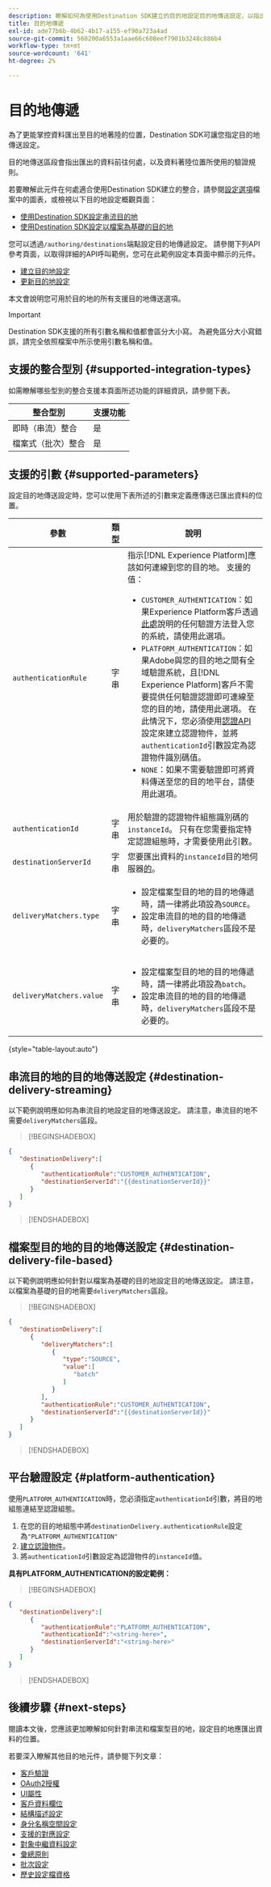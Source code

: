 ```yaml
---
description: 瞭解如何為使用Destination SDK建立的目的地設定目的地傳送設定，以指出匯出的資料前往何處，以及在資料著陸位置使用什麼驗證規則。
title: 目的地傳遞
exl-id: ade77b6b-4b62-4b17-a155-ef90a723a4ad
source-git-commit: 560200a6553a1aae66c608eef7901b3248c886b4
workflow-type: tm+mt
source-wordcount: '641'
ht-degree: 2%

---
```


# 目的地傳遞

為了更能掌控資料匯出至目的地著陸的位置，Destination SDK可讓您指定目的地傳送設定。

目的地傳送區段會指出匯出的資料前往何處，以及資料著陸位置所使用的驗證規則。

<!-- When configuring a destination, you must specify an authentication rule and one or more `destinationServerId` parameters, corresponding to the destination servers that define where the data will be delivered to. In most cases, the authentication rule that you should use is `CUSTOMER_AUTHENTICATION`.  -->

若要瞭解此元件在何處適合使用Destination SDK建立的整合，請參閱[設定選項](../configuration-options.md)檔案中的圖表，或檢視以下目的地設定概觀頁面：

* [使用Destination SDK設定串流目的地](../../guides/configure-destination-instructions.md#create-destination-configuration)
* [使用Destination SDK設定以檔案為基礎的目的地](../../guides/configure-file-based-destination-instructions.md#create-destination-configuration)

您可以透過`/authoring/destinations`端點設定目的地傳遞設定。 請參閱下列API參考頁面，以取得詳細的API呼叫範例，您可在此範例設定本頁面中顯示的元件。

* [建立目的地設定](../../authoring-api/destination-configuration/create-destination-configuration.md)
* [更新目的地設定](../../authoring-api/destination-configuration/update-destination-configuration.md)

本文會說明您可用於目的地的所有支援目的地傳送選項。

>[!IMPORTANT]
>
>Destination SDK支援的所有引數名稱和值都會區分大小寫&#x200B;**&#x200B;**。 為避免區分大小寫錯誤，請完全依照檔案中所示使用引數名稱和值。

## 支援的整合型別 {#supported-integration-types}

如需瞭解哪些型別的整合支援本頁面所述功能的詳細資訊，請參閱下表。

| 整合型別 | 支援功能 |
|---|---|
| 即時（串流）整合 | 是 |
| 檔案式（批次）整合 | 是 |

## 支援的引數 {#supported-parameters}

設定目的地傳送設定時，您可以使用下表所述的引數來定義應傳送已匯出資料的位置。

| 參數 | 類型 | 說明 |
|---------|----------|------|
| `authenticationRule` | 字串 | 指示[!DNL Experience Platform]應該如何連線到您的目的地。 支援的值：<ul><li>`CUSTOMER_AUTHENTICATION`：如果Experience Platform客戶透過[此處](customer-authentication.md)說明的任何驗證方法登入您的系統，請使用此選項。</li><li>`PLATFORM_AUTHENTICATION`：如果Adobe與您的目的地之間有全域驗證系統，且[!DNL Experience Platform]客戶不需要提供任何驗證認證即可連線至您的目的地，請使用此選項。 在此情況下，您必須使用[認證API](../../credentials-api/create-credential-configuration.md)設定來建立認證物件，並將`authenticationId`引數設定為認證物件識別碼值。</li><li>`NONE`：如果不需要驗證即可將資料傳送至您的目的地平台，請使用此選項。 </li></ul> |
| `authenticationId` | 字串 | 用於驗證的認證物件組態識別碼的`instanceId`。 只有在您需要指定特定認證組態時，才需要使用此引數。 |
| `destinationServerId` | 字串 | 您要匯出資料的`instanceId`目的地伺服器[的](../../authoring-api/destination-server/create-destination-server.md)。 |
| `deliveryMatchers.type` | 字串 | <ul><li>設定檔案型目的地的目的地傳遞時，請一律將此項設為`SOURCE`。</li><li>設定串流目的地的目的地傳遞時，`deliveryMatchers`區段不是必要的。</li></ul> |
| `deliveryMatchers.value` | 字串 | <ul><li>設定檔案型目的地的目的地傳遞時，請一律將此項設為`batch`。</li><li>設定串流目的地的目的地傳遞時，`deliveryMatchers`區段不是必要的。</li></ul> |

{style="table-layout:auto"}

## 串流目的地的目的地傳送設定 {#destination-delivery-streaming}

以下範例說明應如何為串流目的地設定目的地傳送設定。 請注意，串流目的地不需要`deliveryMatchers`區段。

>[!BEGINSHADEBOX]

```json
{
   "destinationDelivery":[
      {
         "authenticationRule":"CUSTOMER_AUTHENTICATION",
         "destinationServerId":"{{destinationServerId}}"
      }
   ]
}
```

>[!ENDSHADEBOX]

## 檔案型目的地的目的地傳送設定 {#destination-delivery-file-based}

以下範例說明應如何針對以檔案為基礎的目的地設定目的地傳送設定。 請注意，以檔案為基礎的目的地需要`deliveryMatchers`區段。

>[!BEGINSHADEBOX]

```json
{
   "destinationDelivery":[
      {
         "deliveryMatchers":[
            {
               "type":"SOURCE",
               "value":[
                  "batch"
               ]
            }
         ],
         "authenticationRule":"CUSTOMER_AUTHENTICATION",
         "destinationServerId":"{{destinationServerId}}"
      }
   ]
}
```

>[!ENDSHADEBOX]

## 平台驗證設定 {#platform-authentication}

使用`PLATFORM_AUTHENTICATION`時，您必須指定`authenticationId`引數，將目的地組態連結至認證組態。

1. 在您的目的地組態中將`destinationDelivery.authenticationRule`設定為`"PLATFORM_AUTHENTICATION"`
2. [建立認證物件](/help/destinations/destination-sdk/credentials-api/create-credential-configuration.md)。
3. 將`authenticationId`引數設定為認證物件的`instanceId`值。

**具有PLATFORM_AUTHENTICATION的設定範例：**

>[!BEGINSHADEBOX]

```json
{
   "destinationDelivery":[
      {
         "authenticationRule":"PLATFORM_AUTHENTICATION",
         "authenticationId":"<string-here>",
         "destinationServerId":"<string-here>"
      }
   ]
}
```

>[!ENDSHADEBOX]

## 後續步驟 {#next-steps}

閱讀本文後，您應該更加瞭解如何針對串流和檔案型目的地，設定目的地應匯出資料的位置。

若要深入瞭解其他目的地元件，請參閱下列文章：

* [客戶驗證](customer-authentication.md)
* [OAuth2授權](oauth2-authorization.md)
* [UI屬性](ui-attributes.md)
* [客戶資料欄位](customer-data-fields.md)
* [結構描述設定](schema-configuration.md)
* [身分名稱空間設定](identity-namespace-configuration.md)
* [支援的對應設定](supported-mapping-configurations.md)
* [對象中繼資料設定](audience-metadata-configuration.md)
* [彙總原則](aggregation-policy.md)
* [批次設定](batch-configuration.md)
* [歷史設定檔資格](historical-profile-qualifications.md)

